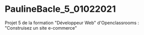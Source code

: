 # PaulineBacle_5_01022021
Projet 5 de la formation "Développeur Web" d'Openclassrooms : "Construisez un site e-commerce"
